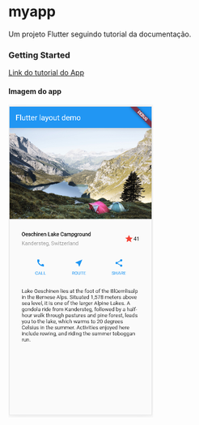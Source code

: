 # myapp

Um projeto Flutter seguindo tutorial da documentação.

### Getting Started

[Link do tutorial do App](https://flutter.dev/docs/development/ui/layout/tutorial)

#### Imagem do app

![image](./assets/images/flutter_app.png)
